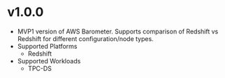 # v1.0.0
- MVP1 version of AWS Barometer. Supports comparison of Redshift vs Redshift for different configuration/node types.
- Supported Platforms
  - Redshift
- Supported Workloads
  - TPC-DS